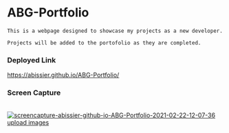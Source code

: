 # ABG-Portfolio
```
This is a webpage designed to showcase my projects as a new developer. 

Projects will be added to the portofolio as they are completed. 
```
### Deployed Link
https://abissier.github.io/ABG-Portfolio/


### Screen Capture
<br>
<a href="https://ibb.co/bKrfVM9"><img src="https://i.ibb.co/YLtrSFs/screencapture-abissier-github-io-ABG-Portfolio-2021-02-22-12-07-36.png" alt="screencapture-abissier-github-io-ABG-Portfolio-2021-02-22-12-07-36" border="0"></a><br /><a target='_blank' href='https://imgbb.com/'>upload images</a>
